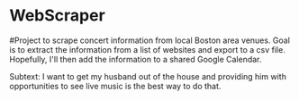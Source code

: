 # WebScraper

#Project to scrape concert information from local Boston area venues.  Goal is to extract the information from a list of websites and export to a csv file.  Hopefully, I'll then add the information to a shared Google Calendar.

Subtext: I want to get my husband out of the house and providing him with opportunities to see live music is the best way to do that.
